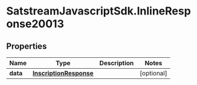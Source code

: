 # SatstreamJavascriptSdk.InlineResponse20013

## Properties
Name | Type | Description | Notes
------------ | ------------- | ------------- | -------------
**data** | [**InscriptionResponse**](InscriptionResponse.md) |  | [optional] 
